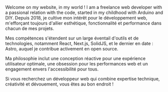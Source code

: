 Welcome on my website, in my world ! I am a freelance web <span class="highlight">developer</span> with a passional relation with the code, started in my childhood with Arduino and DIY. Depuis 2018, je cultive mon intérêt pour le développement web, m'efforçant toujours d'allier esthétique, fonctionnalité et <span class="highlight">performance</span> dans chacun de mes projets.

Mes compétences s'étendent sur un large éventail d'outils et de technologies, notamment React, Next.js, SolidJS, et le dernier en date : Astro, auquel je <span class="highlight">contribue</span> activement en open source.

Ma philosophie inclut une conception réactive pour une expérience utilisateur optimale, une obsession pour les performances web et un engagement envers <span class="highlight">l'accessibilité</span> pour tous.

Si vous recherchez un développeur web qui combine expertise technique, créativité et dévouement, vous êtes au bon endroit !